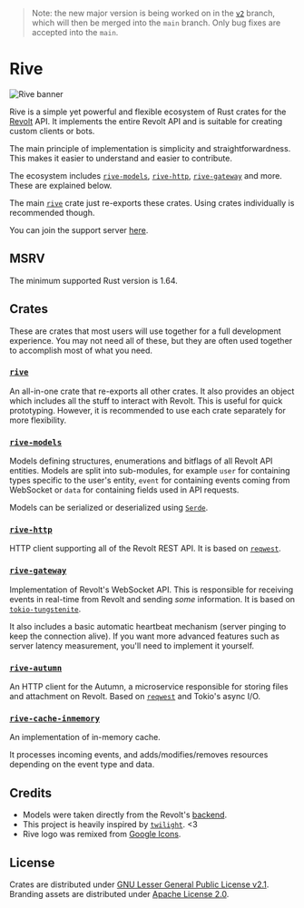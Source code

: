 > Note: the new major version is being worked on in the [`v2`](https://codeberg.org/rive/rive/src/branch/v2) branch, which will then be merged into the `main` branch. Only bug fixes are accepted into the `main`.

# Rive

![Rive banner](https://codeberg.org/rive/rive/raw/branch/main/assets/rive_banner.png)

Rive is a simple yet powerful and flexible ecosystem of Rust crates for the [Revolt](https://revolt.chat) API. It implements the entire Revolt API and is suitable for creating custom clients or bots.

The main principle of implementation is simplicity and straightforwardness. This makes it easier to understand and easier to contribute.

The ecosystem includes [`rive-models`](https://crates.io/crates/rive-models), [`rive-http`](https://crates.io/crates/rive-http), [`rive-gateway`](https://crates.io/crates/rive-gateway) and more. These are explained below.

The main [`rive`](https://crates.io/crates/rive) crate just re-exports these crates. Using crates individually is recommended though.

You can join the support server [here](https://rvlt.gg/QCscMDsY).

## MSRV

The minimum supported Rust version is 1.64.

## Crates

These are crates that most users will use together for a full development experience. You may not need all of these, but they are often used together to accomplish most of what you need.

### [`rive`](https://crates.io/crates/rive)

An all-in-one crate that re-exports all other crates. It also provides an object which includes all the stuff to interact with Revolt. This is useful for quick prototyping. However, it is recommended to use each crate separately for more flexibility.

### [`rive-models`](https://crates.io/crates/rive-models)

Models defining structures, enumerations and bitflags of all Revolt API entities. Models are split into sub-modules, for example `user` for containing types specific to the user's entity, `event` for containing events coming from WebSocket or `data` for containing fields used in API requests.

Models can be serialized or deserialized using [`Serde`](https://serde.rs).

### [`rive-http`](https://crates.io/crates/rive-http)

HTTP client supporting all of the Revolt REST API. It is based on [`reqwest`](https://docs.rs/reqwest).

### [`rive-gateway`](https://crates.io/crates/rive-gateway)

Implementation of Revolt's WebSocket API. This is responsible for receiving events in real-time from Revolt and sending *some* information. It is based on [`tokio-tungstenite`](https://docs.rs/tokio-tungstenite).

It also includes a basic automatic heartbeat mechanism (server pinging to keep the connection alive). If you want more advanced features such as server latency measurement, you'll need to implement it yourself.

### [`rive-autumn`](https://crates.io/crates/rive-autumn)

An HTTP client for the Autumn, a microservice responsible for storing files and attachment on Revolt. Based on [`reqwest`](https://docs.rs/reqwest) and Tokio's async I/O.

### [`rive-cache-inmemory`](https://crates.io/crates/rive-cache-inmemory)

An implementation of in-memory cache.

It processes incoming events, and adds/modifies/removes resources depending on the event type and data.

## Credits

- Models were taken directly from the Revolt's [backend](https://github.com/revoltchat/backend).
- This project is heavily inspired by [`twilight`](https://github.com/twilight-rs/twilight/). <3
- Rive logo was remixed from [Google Icons](https://fonts.google.com/icons).

## License
Crates are distributed under [GNU Lesser General Public License v2.1](https://codeberg.org/rive/rive/src/branch/main/LICENSE). Branding assets are distributed under [Apache License 2.0](https://codeberg.org/rive/rive/src/branch/main/assets/LICENSE).
